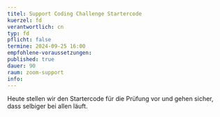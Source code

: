 ```yaml
---
titel: Support Coding Challenge Startercode
kuerzel: fd
verantwortlich: cn
typ: fd
pflicht: false
termine: 2024-09-25 16:00
empfohlene-voraussetzungen: 
published: true
dauer: 90
raum: zoom-support
info: 
---
```


Heute stellen wir den Startercode für die Prüfung vor und gehen sicher, dass selbiger bei allen läuft.
